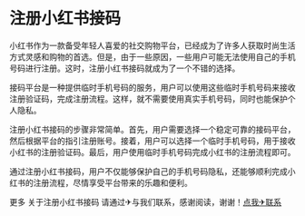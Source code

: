 # 注册小红书接码

小红书作为一款备受年轻人喜爱的社交购物平台，已经成为了许多人获取时尚生活方式灵感和购物的首选。但是，由于一些原因，一些用户可能无法使用自己的手机号码进行注册。这时，注册小红书接码就成为了一个不错的选择。

接码平台是一种提供临时手机号码的服务，用户可以使用这些临时手机号码来接收注册验证码，完成注册流程。这样，就不需要使用真实手机号码，同时也能保护个人隐私。

注册小红书接码的步骤非常简单。首先，用户需要选择一个稳定可靠的接码平台，然后根据平台的指引注册账号。接着，用户可以选择一个临时手机号码，用于接收小红书的注册验证码。最后，用户使用临时手机号码完成小红书的注册流程即可。

通过注册小红书接码，用户不仅能够保护自己的手机号码隐私，还能够顺利完成小红书的注册流程，尽情享受平台带来的乐趣和便利。

更多 关于注册小红书接码 请通过✈与我们联系，感谢阅读，谢谢！[点我✈联系](https://w.k02.cc)